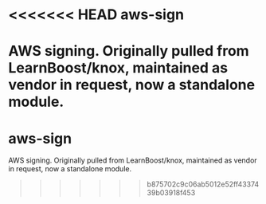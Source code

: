 <<<<<<< HEAD
aws-sign
========

AWS signing. Originally pulled from LearnBoost/knox, maintained as vendor in request, now a standalone module.
=======
aws-sign
========

AWS signing. Originally pulled from LearnBoost/knox, maintained as vendor in request, now a standalone module.
>>>>>>> b875702c9c06ab5012e52ff4337439b03918f453
